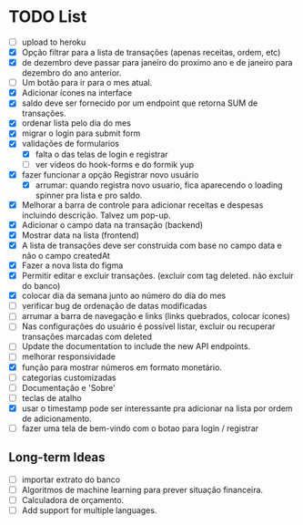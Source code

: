 # TODO List

-   [ ] upload to heroku
-   [x] Opção filtrar para a lista de transações (apenas receitas, ordem, etc)
-   [x] de dezembro deve passar para janeiro do proximo ano e de janeiro para dezembro do ano anterior.
-   [ ] Um botão para ir para o mes atual.
-   [x] Adicionar ícones na interface
-   [x] saldo deve ser fornecido por um endpoint que retorna SUM de transações.
-   [x] ordenar lista pelo dia do mes
-   [x] migrar o login para submit form
-   [x] validações de formularios
    -   [x] falta o das telas de login e registrar
    -   [ ] ver videos do hook-forms e do formik yup
-   [x] fazer funcionar a opção Registrar novo usuário
    -   [x] arrumar: quando registra novo usuario, fica aparecendo o loading spinner pra lista e pro saldo.
-   [x] Melhorar a barra de controle para adicionar receitas e despesas incluindo descrição. Talvez um pop-up.
-   [x] Adicionar o campo data na transação (backend)
-   [x] Mostrar data na lista (frontend)
-   [x] A lista de transações deve ser construida com base no campo data e não o campo createdAt
-   [x] Fazer a nova lista do figma
-   [x] Permitir editar e excluir transações. (excluir com tag deleted. não excluir do banco)
-   [x] colocar dia da semana junto ao número do dia do mes
-   [ ] verificar bug de ordenação de datas modificadas
-   [ ] arrumar a barra de navegação e links (links quebrados, colocar ícones)
-   [ ] Nas configurações do usuário é possível listar, excluir ou recuperar transações marcadas com deleted
-   [ ] Update the documentation to include the new API endpoints.
-   [ ] melhorar responsividade
-   [x] função para mostrar números em formato monetário.
-   [ ] categorias customizadas
-   [ ] Documentação e 'Sobre'
-   [ ] teclas de atalho
-   [x] usar o timestamp pode ser interessante pra adicionar na lista por ordem de adicionamento.
-   [ ] fazer uma tela de bem-vindo com o botao para login / registrar

## Long-term Ideas

-   [ ] importar extrato do banco
-   [ ] Algoritmos de machine learning para prever situação financeira.
-   [ ] Calculadora de orçamento.
-   [ ] Add support for multiple languages.
